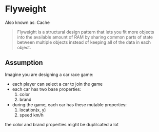 # Flyweight
Also known as: Cache

> Flyweight is a structural design pattern that lets you fit more objects into the available amount of RAM by sharing common parts of state between multiple objects instead of keeping all of the data in each object.

## Assumption
Imagine you are designing a car race game:
* each player can select a car to join the game
* each car has two base properties:
    1. color
    2. brand
* during the game, each car has these mutable properties:
    1. location(x, y)
    2. speed km/h

the color and brand properties might be duplilcated a lot